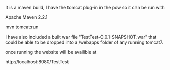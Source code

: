 

It is a maven build, I have the tomcat plug-in in the pow so it can be run with 

Apache Maven 2.2.1

mvn tomcat:run

I have also included a built war file "TestTest-0.0.1-SNAPSHOT.war"
that could be able to be dropped into a /webapps folder of any running tomcat7.

once running the website will be availible at

http://localhost:8080/TestTest



